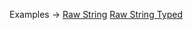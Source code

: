 <p class="ExampleLinks">Examples <span class="ExampleLinksTitleSeparator">-></span> <a href="../../examples/raw-raw-string">Raw String</a> <span class="ExampleLinksSeparator"></span> <a href="../../examples/raw-raw-string-typed">Raw String Typed</a></p>
